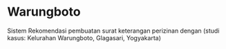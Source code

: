 # Warungboto
 Sistem Rekomendasi pembuatan surat keterangan perizinan dengan (studi kasus: Kelurahan Warungboto, Glagasari, Yogyakarta)
